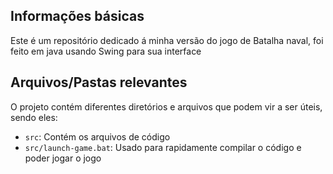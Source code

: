 ## Informações básicas

Este é um repositório dedicado á minha versão do jogo de Batalha naval, foi feito em java usando Swing para sua interface

## Arquivos/Pastas relevantes

O projeto contém diferentes diretórios e arquivos que podem vir a ser úteis, sendo eles:

- `src`: Contém os arquivos de código
- `src/launch-game.bat`: Usado para rapidamente compilar o código e poder jogar o jogo

